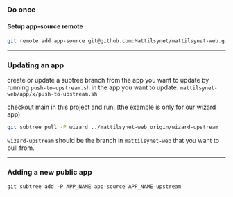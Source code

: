 ### Do once
#### Setup app-source remote
```bash
git remote add app-source git@github.com:Mattilsynet/mattilsynet-web.git
```
---

### Updating an app
create or update a subtree branch from the app you want to update by running `push-to-upstream.sh` in the app you want to update. `mattilsynet-web/app/x/push-to-upstream.sh`

checkout main in this project and run: (the example is only for our wizard app)
```bash
git subtree pull -P wizard ../mattilsynet-web origin/wizard-upstream
```
`wizard-upstream` should be the branch in `mattilsynet-web` that you want to pull from.

---

### Adding a new public app
```
git subtree add -P APP_NAME app-source APP_NAME-upstream
```
